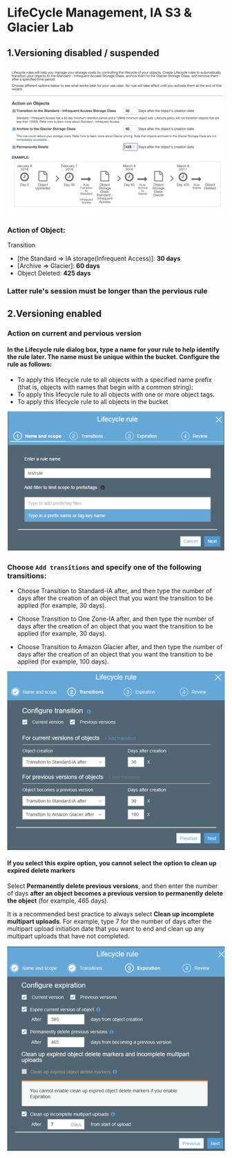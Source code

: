 # LifeCycle Management, IA S3 & Glacier Lab


## 1.Versioning disabled / suspended

![Alt Image Text](images/3_1.jpg "body image")

### Action of Object: 

Transition 

* [the Standard  =>  IA storage(Infrequent Access)]:  **30 days**
* [Archive => Glacier]:  **60 days**
* Object Deleted: **425 days**

### Latter rule's session must be longer than the pervious rule
 

## 2.Versioning enabled 

### Action on current and pervious version

#### In the Lifecycle rule dialog box, type a name for your rule to help identify the rule later. The name must be unique within the bucket. Configure the rule as follows:

* To apply this lifecycle rule to all objects with a specified name prefix (that is, objects with names that begin with a common string):
* To apply this lifecycle rule to all objects with one or more object tags.
* To apply this lifecycle rule to all objects in the bucket

![Alt Image Text](images/3_4.jpg "body image")


### Choose `Add transitions` and specify one of the following transitions:

* Choose Transition to Standard-IA after, and then type the number of days after the creation of an object that you want the transition to be applied (for example, 30 days).

* Choose Transition to One Zone-IA after, and then type the number of days after the creation of an object that you want the transition to be applied (for example, 30 days).

* Choose Transition to Amazon Glacier after, and then type the number of days after the creation of an object that you want the transition to be applied (for example, 100 days).

![Alt Image Text](images/3_2.jpg "body image")

#### If you select this expire option, you cannot select the option to clean up expired delete markers

Select **Permanently delete previous versions**, and then enter the number of days **after an object becomes a previous version to permanently delete the object** (for example, 465 days).

It is a recommended best practice to always select **Clean up incomplete multipart uploads**. For example, type 7 for the number of days after the multipart upload initiation date that you want to end and clean up any multipart uploads that have not completed.

![Alt Image Text](images/3_3.jpg "body image")


